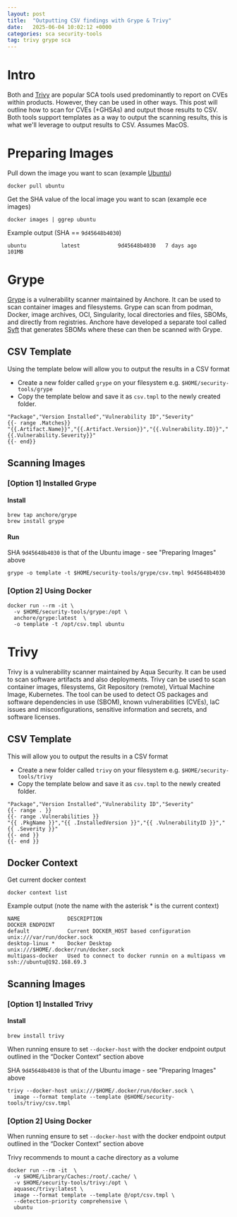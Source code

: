 ```yaml
---
layout: post
title:  "Outputting CSV findings with Grype & Trivy"
date:   2025-06-04 10:02:12 +0000
categories: sca security-tools
tag: trivy grype sca
---
```


# Intro

Both  and [Trivy](https://github.com/aquasecurity/trivy) are popular SCA tools 
used predominantly to report on CVEs within products. However, they can be used in other ways. This post will outline 
how to scan for CVEs (+GHSAs) and output those results to CSV. Both tools support templates as a way to output the 
scanning results, this is what we'll leverage to output results to CSV. Assumes MacOS.


# Preparing Images

Pull down the image you want to scan (example [Ubuntu](https://hub.docker.com/_/ubuntu))

```shell
docker pull ubuntu
```

Get the SHA value of the local image you want to scan (example ece images)

```shell
docker images | ggrep ubuntu
```

Example output (SHA == `9d45648b4030`)

```
ubuntu           latest            9d45648b4030   7 days ago      101MB
```


# Grype

[Grype](https://github.com/anchore/grype) is a vulnerability scanner maintained by Anchore. It can be used to scan 
container images and filesystems. Grype can scan from podman, Docker, image archives, OCI, Singularity, local directories 
and files, SBOMs, and directly from registries. Anchore have developed a separate tool called 
[Syft](https://github.com/anchore/syft) that generates SBOMs where these can then be scanned with Grype.

## CSV Template
Using the template below will allow you to output the results in a CSV format
- Create a new folder called `grype` on your filesystem e.g. `$HOME/security-tools/grype`
- Copy the template below and save it as `csv.tmpl` to the newly created folder.

```
"Package","Version Installed","Vulnerability ID","Severity"
{{- range .Matches}}
"{{.Artifact.Name}}","{{.Artifact.Version}}","{{.Vulnerability.ID}}","{{.Vulnerability.Severity}}"
{{- end}}
```

## Scanning Images

### [Option 1] Installed Grype

#### Install
```shell
brew tap anchore/grype
brew install grype
```

#### Run

SHA `9d45648b4030` is that of the Ubuntu image - see "Preparing Images" above

```shell
grype -o template -t $HOME/security-tools/grype/csv.tmpl 9d45648b4030  
```

### [Option 2] Using Docker

```shell
docker run --rm -it \
  -v $HOME/security-tools/grype:/opt \
  anchore/grype:latest  \
  -o template -t /opt/csv.tmpl ubuntu
```


# Trivy

Trivy is a vulnerability scanner maintained by Aqua Security. It can be used to scan software artifacts and also 
deployments. Trivy can be used to scan container images, filesystems, Git Repository (remote), Virtual Machine Image, 
Kubernetes. The tool can be used to detect OS packages and software dependencies in use (SBOM), known vulnerabilities 
(CVEs), IaC issues and misconfigurations, sensitive information and secrets, and software licenses.

## CSV Template

This will allow you to output the results in a CSV format
- Create a new folder called `trivy` on your filesystem e.g. `$HOME/security-tools/trivy`
- Copy the template below and save it as `csv.tmpl` to the newly created folder.

```
"Package","Version Installed","Vulnerability ID","Severity"
{{- range . }}
{{- range .Vulnerabilities }}
"{{ .PkgName }}","{{ .InstalledVersion }}","{{ .VulnerabilityID }}","{{ .Severity }}"
{{- end }}
{{- end }}
```


## Docker Context

Get current docker context

```shell
docker context list
```

Example output (note the name with the asterisk * is the current context)
```
NAME               DESCRIPTION                                          DOCKER ENDPOINT                                 
default            Current DOCKER_HOST based configuration              unix:///var/run/docker.sock
desktop-linux *    Docker Desktop                                       unix:///$HOME/.docker/run/docker.sock
multipass-docker   Used to connect to docker runnin on a multipass vm   ssh://ubuntu@192.168.69.3
```

## Scanning Images

### [Option 1] Installed Trivy

#### Install

```shell
brew install trivy
```

When running ensure to set `--docker-host` with the docker endpoint output outlined in the “Docker Context” section above

SHA `9d45648b4030` is that of the Ubuntu image - see "Preparing Images" above

```shell
trivy --docker-host unix:///$HOME/.docker/run/docker.sock \
  image --format template --template @$HOME/security-tools/trivy/csv.tmpl  
```


### [Option 2] Using Docker

When running ensure to set `--docker-host` with the docker endpoint output outlined in the “Docker Context” section above

Trivy recommends to mount a cache directory as a volume

```shell
docker run --rm -it  \
  -v $HOME/Library/Caches:/root/.cache/ \
  -v $HOME/security-tools/trivy:/opt \
  aquasec/trivy:latest \
  image --format template --template @/opt/csv.tmpl \
  --detection-priority comprehensive \
  ubuntu
```
